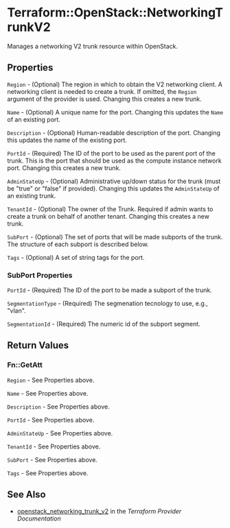 # Terraform::OpenStack::NetworkingTrunkV2

Manages a networking V2 trunk resource within OpenStack.

## Properties

`Region` - (Optional) The region in which to obtain the V2 networking client. A networking client is needed to create a trunk. If omitted, the `Region` argument of the provider is used. Changing this creates a new trunk.

`Name` - (Optional) A unique name for the port. Changing this updates the `Name` of an existing port.

`Description` - (Optional) Human-readable description of the port. Changing this updates the name of the existing port.

`PortId` - (Required) The ID of the port to be used as the parent port of the trunk. This is the port that should be used as the compute instance network port. Changing this creates a new trunk.

`AdminStateUp` - (Optional) Administrative up/down status for the trunk (must be "true" or "false" if provided). Changing this updates the `AdminStateUp` of an existing trunk.

`TenantId` - (Optional) The owner of the Trunk. Required if admin wants to create a trunk on behalf of another tenant. Changing this creates a new trunk.

`SubPort` - (Optional) The set of ports that will be made subports of the trunk. The structure of each subport is described below.

`Tags` - (Optional) A set of string tags for the port.

### SubPort Properties

`PortId` - (Required) The ID of the port to be made a subport of the trunk.

`SegmentationType` - (Required) The segmenation tecnology to use, e.g., "vlan".

`SegmentationId` - (Required) The numeric id of the subport segment.


## Return Values

### Fn::GetAtt

`Region` - See Properties above.

`Name` - See Properties above.

`Description` - See Properties above.

`PortId` - See Properties above.

`AdminStateUp` - See Properties above.

`TenantId` - See Properties above.

`SubPort` - See Properties above.

`Tags` - See Properties above.

## See Also

* [openstack_networking_trunk_v2](https://www.terraform.io/docs/providers/openstack/r/networking_trunk_v2.html) in the _Terraform Provider Documentation_